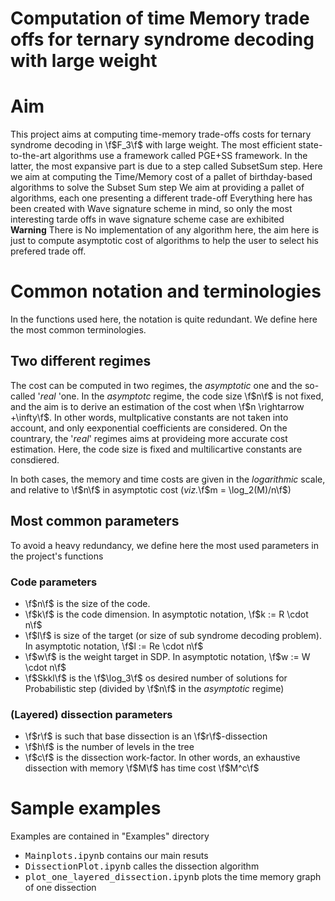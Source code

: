 # Computation of time Memory trade offs for ternary syndrome decoding with large weight 

# Aim
This project aims at computing time-memory trade-offs costs for ternary syndrome decoding in \f$F_3\f$ with large weight.
The most efficient state-to-the-art algorithms use a framework called PGE+SS framework. In the latter, the most expansive part is due to a step called SubsetSum step.
Here we aim at computing the Time/Memory cost of a pallet of birthday-based algorithms to solve the Subset Sum step
We aim at providing a pallet of algorithms, each one presenting a different trade-off
Everything here has been created with Wave signature scheme in mind, so only the most interesting tarde offs in wave signature scheme case are exhibited <br />
**Warning** There is No implementation of any algorithm here, the aim here is just to compute asymptotic cost of algorithms to help the user to select his prefered trade off.


# Common notation and terminologies

In the functions used here, the notation is quite redundant. We define here the most common terminologies.

## Two different regimes

The cost can be computed in two regimes, the *asymptotic* one and the so-called '*real* 'one.
In the *asymptotc* regime, the code size \f$n\f$ is not fixed, and the aim is to derive an estimation of the cost when \f$n \rightarrow +\infty\f$.
In other words, multplicative constants are not taken into account, and only eexponential coefficients are considered.
On the countrary, the '*real*' regimes aims at provideing more accurate cost estimation. Here, the code size is fixed and multilicartive constants are consdiered. <br />

In both cases, the memory and time costs are given in the *logarithmic* scale, and relative to \f$n\f$ in asymptotic cost (*viz.*\f$m = \log_2(M)/n\f$)

## Most common parameters

To avoid a heavy redundancy, we define here the most used parameters in the project's functions

### Code parameters
*  \f$n\f$ is the size of the code. 
*  \f$k\f$ is the code dimension. In asymptotic notation, \f$k := R \cdot n\f$
*  \f$l\f$ is size of the target (or size of sub syndrome decoding problem). In asymptotic notation, \f$l := Re \cdot n\f$
*  \f$w\f$ is the weight target in SDP. In asymptotic notation, \f$w := W \cdot n\f$
* \f$Skkl\f$ is the \f$\log_3\f$ os desired number of solutions for Probabilistic step (divided by \f$n\f$ in the  *asymptotic* regime)



### (Layered) dissection parameters
*  \f$r\f$ is such that base dissection is an \f$r\f$-dissection
* \f$h\f$ is the number of levels in the tree
* \f$c\f$ is the dissection work-factor. In other words, an exhaustive dissection with memory \f$M\f$ has time cost \f$M^c\f$


# Sample examples
Examples are contained in "Examples" directory 
*  <tt>Mainplots.ipynb</tt> contains our main resuts
*  <tt>DissectionPlot.ipynb</tt> calles the dissection algorithm
* <tt>plot_one_layered_dissection.ipynb</tt> plots the time memory graph of one dissection



